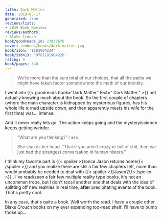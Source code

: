 ```yaml
---
title: Dark Matter
date: 2019-05-17
generated: true
reviews/lists:
- 2019 Book Reviews
reviews/authors:
- Blake Crouch
book/goodreads_id: 27833670
cover: /embeds/books/dark-matter.jpg
book/isbn: '1101904224'
book/isbn13: '9781101904220'
rating: 5
book/pages: 340
---
```

> We're more than the sum total of our choices, that all the paths we might have taken factor somehow into the math of our identity.

I went into {{< goodreads book="Dark Matter" text=" Dark Matter " >}} not actually knowing much about the book. So the first couple of chapters (where the main character is kidnapped by mysterious figures, has his whole life turned upside down, and then apparently meets his wife for the first time) was... intense.  

<!--more-->

And it never really lets go. The action keeps going and the mystery/science keeps getting weirder.  

>  “What are you thinking?” I ask.  
>
>  She shakes her head. “That if you aren’t crazy or full of shit, then we just had the strangest conversation in human history.”  

I think my favorite part is  {{< spoiler >}}once Jason returns home{{< /spoiler >}}  and you realize there are still a fair few chapters left, more than would probably be needed to deal with  {{< spoiler >}}Jason2{{< /spoiler >}}  . I've read/seen a fair few multiple reality type books, it's not an uncommon trope, but I don't recall another one that deals with the idea of splitting off new realities in real time, **after** precipitating events of the book. That's pretty cool.  

In any case, that's quite a book. Well worth the read. I have a couple other Blake Crouch books on my ever expanding too-read shelf. I'll have to bump those up...